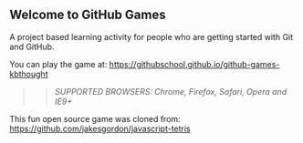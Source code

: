 ## Welcome to GitHub Games

A project based learning activity for people who are getting started with Git and GitHub.

You can play the game at: https://githubschool.github.io/github-games-kbthought

>> _*SUPPORTED BROWSERS*: Chrome, Firefox, Safari, Opera and IE9+_

This fun open source game was cloned from: https://github.com/jakesgordon/javascript-tetris
